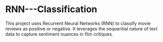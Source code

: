# RNN---Classification
This project uses Recurrent Neural Networks (RNN) to classify movie reviews as positive or negative. It leverages the sequential nature of text data to capture sentiment nuances in film critiques.
